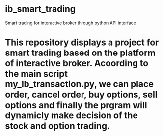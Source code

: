 # ib_smart_trading
Smart trading for interactive broker through python API interface

# This repository displays a project for smart trading based on the platform of interactive broker. Acoording to the main script my_ib_transaction.py, we can place order, cancel order, buy options, sell options and finally the prgram will dynamicly make decision of the stock and option trading. 


